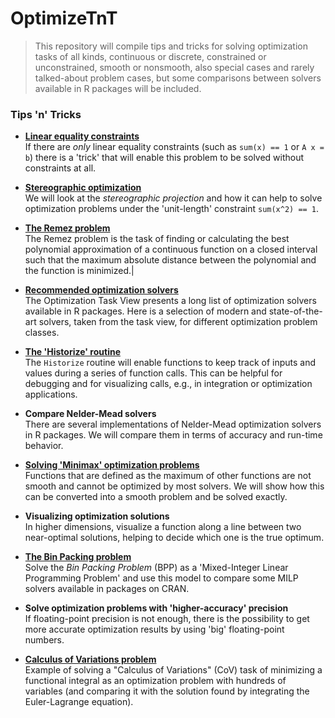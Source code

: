 # OptimizeTnT

> This repository will compile tips and tricks for solving optimization tasks of all kinds, continuous or discrete, constrained or unconstrained, smooth or nonsmooth, also special cases and rarely talked-about problem cases, but some comparisons between solvers available in R packages will be included.

### Tips 'n' Tricks

* **[Linear equality constraints](LinearEqualityConstraints.md)**  
If there are *only* linear equality constraints (such as `sum(x) == 1` or `A x = b`) there is a 'trick' that will enable this problem to be solved without constraints at all.

* **[Stereographic optimization](StereographicOptimization.md)**  
We will look at the *stereographic projection* and how it can help to solve optimization problems under the 'unit-length' constraint `sum(x^2) == 1`.

* **[The Remez problem](RemezProblem.md)**  
The Remez problem is the task of finding or calculating the best polynomial approximation of a continuous function on a closed interval such that the maximum absolute distance between the polynomial and the function is minimized.|

* **[Recommended optimization solvers](SelectedSolvers.md)**  
The Optimization Task View presents a long list of optimization solvers available in R packages. Here is a selection of modern and state-of-the-art solvers, taken from the task view, for different optimization problem classes.

* **[The 'Historize' routine](HistorizeFunction.md)**\
The `Historize` routine will enable functions to keep track of inputs and values during a series of function calls. This can be helpful for debugging and for visualizing calls, e.g., in integration or optimization applications.

* **Compare Nelder-Mead solvers**\
There are several implementations of Nelder-Mead optimization solvers in R packages. We will compare them in terms of accuracy and run-time behavior.

* **[Solving 'Minimax' optimization problems](MinimaxProblems.md)**\
Functions that are defined as the maximum of other functions are not smooth and cannot be optimized by most solvers. We will show how this can be converted into a smooth problem and be solved exactly.

* **Visualizing optimization solutions**\
In higher dimensions, visualize a function along a line between two near-optimal solutions, helping to decide which one is the true optimum.

* **[The Bin Packing problem](BinPackingProblem.md)**\
Solve the *Bin Packing Problem* (BPP) as a 'Mixed-Integer Linear Programming Problem' and use this model to compare some MILP solvers available in packages on CRAN.

* **Solve optimization problems with 'higher-accuracy' precision**  
If floating-point precision is not enough, there is the possibility to get more accurate optimization results by using 'big' floating-point numbers.

* **[Calculus of Variations problem](cov_problem.html.md)**\
Example of solving a "Calculus of Variations" (CoV) task of minimizing a functional integral as an optimization problem with hundreds of variables (and comparing it with the solution found by integrating the Euler-Lagrange equation).
